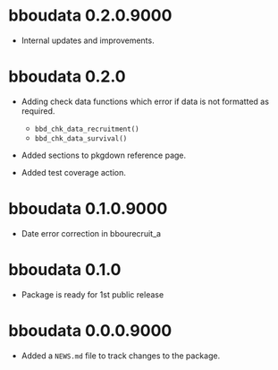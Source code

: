 <!-- NEWS.md is maintained by https://fledge.cynkra.com, contributors should not edit this file -->

# bboudata 0.2.0.9000

- Internal updates and improvements. 

# bboudata 0.2.0

- Adding check data functions which error if data is not formatted as required.
  - `bbd_chk_data_recruitment()`
  - `bbd_chk_data_survival()`

- Added sections to pkgdown reference page.
- Added test coverage action.

# bboudata 0.1.0.9000

- Date error correction in bbourecruit_a

# bboudata 0.1.0

- Package is ready for 1st public release

# bboudata 0.0.0.9000

- Added a `NEWS.md` file to track changes to the package.
